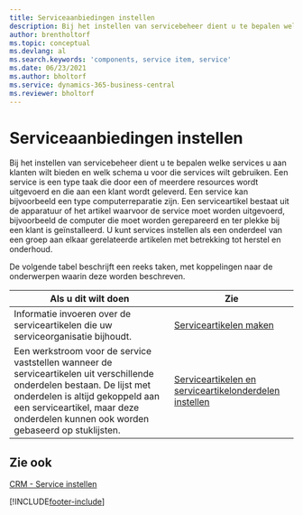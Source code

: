 ```yaml
---
title: Serviceaanbiedingen instellen
description: Bij het instellen van servicebeheer dient u te bepalen welke services u aan klanten wilt bieden en welk schema u voor die services wilt gebruiken.
author: brentholtorf
ms.topic: conceptual
ms.devlang: al
ms.search.keywords: 'components, service item, service'
ms.date: 06/23/2021
ms.author: bholtorf
ms.service: dynamics-365-business-central
ms.reviewer: bholtorf
---
```


# <a name="set-up-service-offerings"></a>Serviceaanbiedingen instellen
Bij het instellen van servicebeheer dient u te bepalen welke services u aan klanten wilt bieden en welk schema u voor die services wilt gebruiken. Een service is een type taak die door een of meerdere resources wordt uitgevoerd en die aan een klant wordt geleverd. Een service kan bijvoorbeeld een type computerreparatie zijn. Een serviceartikel bestaat uit de apparatuur of het artikel waarvoor de service moet worden uitgevoerd, bijvoorbeeld de computer die moet worden gerepareerd en ter plekke bij een klant is geïnstalleerd. U kunt services instellen als een onderdeel van een groep aan elkaar gerelateerde artikelen met betrekking tot herstel en onderhoud.  
  
De volgende tabel beschrijft een reeks taken, met koppelingen naar de onderwerpen waarin deze worden beschreven.  
  
|**Als u dit wilt doen**|**Zie**|  
|------------|-------------|  
|Informatie invoeren over de serviceartikelen die uw serviceorganisatie bijhoudt.|[Serviceartikelen maken](service-how-to-create-service-items.md)|  
|Een werkstroom voor de service vaststellen wanneer de serviceartikelen uit verschillende onderdelen bestaan. De lijst met onderdelen is altijd gekoppeld aan een serviceartikel, maar deze onderdelen kunnen ook worden gebaseerd op stuklijsten.|[Serviceartikelen en serviceartikelonderdelen instellen](service-how-setup-service-items.md)|  
  
## <a name="see-also"></a>Zie ook
[CRM - Service instellen](service-setup-service.md)   

[!INCLUDE[footer-include](includes/footer-banner.md)]
